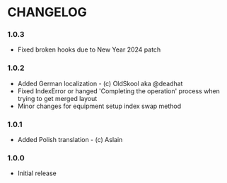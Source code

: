 # CHANGELOG

### 1.0.3

- Fixed broken hooks due to New Year 2024 patch

### 1.0.2

- Added German localization - (c) OldSkool aka @deadhat
- Fixed IndexError or hanged 'Completing the operation' process when trying to get merged layout
- Minor changes for equipment setup index swap method 

### 1.0.1

- Added Polish translation - (c) Aslain

### 1.0.0

- Initial release
